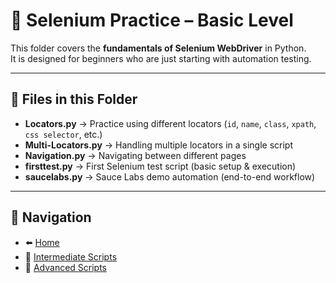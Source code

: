 # 📘 Selenium Practice – Basic Level  

This folder covers the **fundamentals of Selenium WebDriver** in Python.  
It is designed for beginners who are just starting with automation testing.  

---

## 📂 Files in this Folder  

- **Locators.py** → Practice using different locators (`id`, `name`, `class`, `xpath`, `css selector`, etc.)  
- **Multi-Locators.py** → Handling multiple locators in a single script  
- **Navigation.py** → Navigating between different pages  
- **firsttest.py** → First Selenium test script (basic setup & execution)  
- **saucelabs.py** → Sauce Labs demo automation (end-to-end workflow)  

---

## 🔗 Navigation  

- ⬅️ [Home](../)  
- 🔹 [Intermediate Scripts](../Intermediate/README.md)  
- 🔹 [Advanced Scripts](../Advanced/README.md)  


